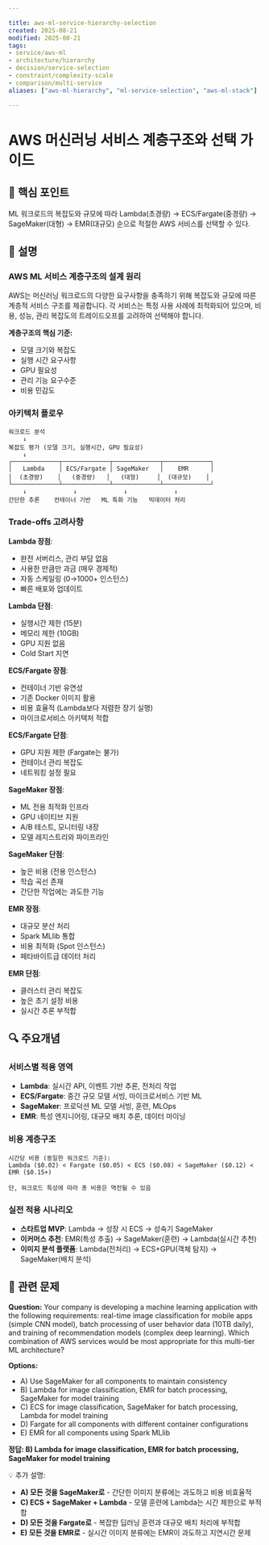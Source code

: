 ```yaml
---

title: aws-ml-service-hierarchy-selection
created: 2025-08-21
modified: 2025-08-21
tags:
- service/aws-ml
- architecture/hierarchy
- decision/service-selection
- constraint/complexity-scale
- comparison/multi-service
aliases: ["aws-ml-hierarchy", "ml-service-selection", "aws-ml-stack"]

---
```


# AWS 머신러닝 서비스 계층구조와 선택 가이드

## 🎯 핵심 포인트

ML 워크로드의 복잡도와 규모에 따라 Lambda(초경량) → ECS/Fargate(중경량) → SageMaker(대형) → EMR(대규모) 순으로 적절한 AWS 서비스를 선택할 수 있다.

## 📝 설명

### AWS ML 서비스 계층구조의 설계 원리

AWS는 머신러닝 워크로드의 다양한 요구사항을 충족하기 위해 복잡도와 규모에 따른 계층적 서비스 구조를 제공합니다. 각 서비스는 특정 사용 사례에 최적화되어 있으며, 비용, 성능, 관리 복잡도의 트레이드오프를 고려하여 선택해야 합니다.

**계층구조의 핵심 기준:**
- 모델 크기와 복잡도
- 실행 시간 요구사항
- GPU 필요성
- 관리 기능 요구수준
- 비용 민감도

### 아키텍처 플로우

```
워크로드 분석
    ↓
복잡도 평가 (모델 크기, 실행시간, GPU 필요성)
    ↓
┌─────────────┬─────────────┬─────────────┬─────────────┐
│   Lambda    │ ECS/Fargate │ SageMaker   │    EMR      │
│  (초경량)    │   (중경량)   │   (대형)     │  (대규모)    │
└─────────────┴─────────────┴─────────────┴─────────────┘
    ↓             ↓             ↓             ↓
간단한 추론    컨테이너 기반   ML 특화 기능   빅데이터 처리
```

### Trade-offs 고려사항

**Lambda 장점**:
- 완전 서버리스, 관리 부담 없음
- 사용한 만큼만 과금 (매우 경제적)
- 자동 스케일링 (0→1000+ 인스턴스)
- 빠른 배포와 업데이트

**Lambda 단점**:
- 실행시간 제한 (15분)
- 메모리 제한 (10GB)
- GPU 지원 없음
- Cold Start 지연

**ECS/Fargate 장점**:
- 컨테이너 기반 유연성
- 기존 Docker 이미지 활용
- 비용 효율적 (Lambda보다 저렴한 장기 실행)
- 마이크로서비스 아키텍처 적합

**ECS/Fargate 단점**:
- GPU 지원 제한 (Fargate는 불가)
- 컨테이너 관리 복잡도
- 네트워킹 설정 필요

**SageMaker 장점**:
- ML 전용 최적화 인프라
- GPU 네이티브 지원
- A/B 테스트, 모니터링 내장
- 모델 레지스트리와 파이프라인

**SageMaker 단점**:
- 높은 비용 (전용 인스턴스)
- 학습 곡선 존재
- 간단한 작업에는 과도한 기능

**EMR 장점**:
- 대규모 분산 처리
- Spark MLlib 통합
- 비용 최적화 (Spot 인스턴스)
- 페타바이트급 데이터 처리

**EMR 단점**:
- 클러스터 관리 복잡도
- 높은 초기 설정 비용
- 실시간 추론 부적합

## 🔍 주요개념

### 서비스별 적용 영역

- **Lambda**: 실시간 API, 이벤트 기반 추론, 전처리 작업
- **ECS/Fargate**: 중간 규모 모델 서빙, 마이크로서비스 기반 ML
- **SageMaker**: 프로덕션 ML 모델 서빙, 훈련, MLOps
- **EMR**: 특성 엔지니어링, 대규모 배치 추론, 데이터 마이닝

### 비용 계층구조

```
시간당 비용 (동일한 워크로드 기준):
Lambda ($0.02) < Fargate ($0.05) < ECS ($0.08) < SageMaker ($0.12) < EMR ($0.15+)

단, 워크로드 특성에 따라 총 비용은 역전될 수 있음
```

### 실전 적용 시나리오

- **스타트업 MVP**: Lambda → 성장 시 ECS → 성숙기 SageMaker
- **이커머스 추천**: EMR(특성 추출) → SageMaker(훈련) → Lambda(실시간 추천)
- **이미지 분석 플랫폼**: Lambda(전처리) → ECS+GPU(객체 탐지) → SageMaker(배치 분석)

## 📝 관련 문제

**Question:** Your company is developing a machine learning application with the following requirements: real-time image classification for mobile apps (simple CNN model), batch processing of user behavior data (10TB daily), and training of recommendation models (complex deep learning). Which combination of AWS services would be most appropriate for this multi-tier ML architecture?

**Options:**

- A) Use SageMaker for all components to maintain consistency
- B) Lambda for image classification, EMR for batch processing, SageMaker for model training
- C) ECS for image classification, SageMaker for batch processing, Lambda for model training
- D) Fargate for all components with different container configurations
- E) EMR for all components using Spark MLlib

**정답: B) Lambda for image classification, EMR for batch processing, SageMaker for model training**

💡 추가 설명:

- **A) 모든 것을 SageMaker로** - 간단한 이미지 분류에는 과도하고 비용 비효율적
- **C) ECS + SageMaker + Lambda** - 모델 훈련에 Lambda는 시간 제한으로 부적합
- **D) 모든 것을 Fargate로** - 복잡한 딥러닝 훈련과 대규모 배치 처리에 부적합
- **E) 모든 것을 EMR로** - 실시간 이미지 분류에는 EMR이 과도하고 지연시간 문제